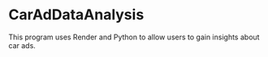# CarAdDataAnalysis
This program uses Render and Python to allow users to gain insights about car ads. 
